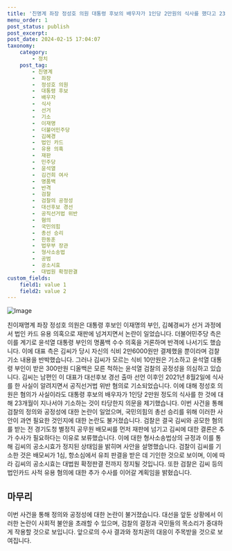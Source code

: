 ```yaml
---
title: '친명계 좌장 정성호 의원 대통령 후보의 배우자가 1인당 2만원의 식사를 했다고 23개월 후에 기소하는 것이 정상적인가'
menu_order: 1
post_status: publish
post_excerpt: 
post_date: 2024-02-15 17:04:07
taxonomy:
    category:
        - 정치
    post_tag:
        - 친명계
        -  좌장
        -  정성호 의원
        -  대통령 후보
        -  배우자
        -  식사
        -  선거
        -  기소
        -  이재명
        -  더불어민주당
        -  김혜경
        -  법인 카드
        -  유용 의혹
        -  재판
        -  민주당
        -  윤석열
        -  김건희 여사
        -  명품백
        -  반격
        -  검찰
        -  검찰의 공정성
        -  대선후보 경선
        -  공직선거법 위반
        -  혐의
        -  국민의힘
        -  총선 승리
        -  한동훈
        -  법무부 장관
        -  형사소송법
        -  공범
        -  공소시효
        -  대법원 확정판결
custom_fields:
    field1: value 1
    field2: value 2
---
```


![Image](https://imgnews.pstatic.net/image/022/2024/02/15/20240215500208_20240215004402052.jpg?type=w647)

친이재명계 좌장 정성호 의원은 대통령 후보인 이재명의 부인, 김혜경씨가 선거 과정에서 법인 카드 유용 의혹으로 재판에 넘겨지면서 논란이 일었습니다. 더불어민주당 측은 이를 계기로 윤석열 대통령 부인의 명품백 수수 의혹을 거론하며 반격에 나서기도 했습니다. 
이에 대표 측은 김씨가 당시 자신의 식비 2만6000원만 결제했을 뿐이라며 검찰 기소 내용을 반박했습니다. 그러나 김씨가 모르는 식비 10만원은 기소하고 윤석열 대통령 부인이 받은 300만원 디올백은 모른 척하는 윤석열 검찰의 공정성을 의심하고 있습니다.
김씨는 남편인 이 대표가 대선후보 경선 출마 선언 이후인 2021년 8월2일에 식사를 한 사실이 알려지면서 공직선거법 위반 혐의로 기소되었습니다. 이에 대해 정성호 의원은 혐의가 사실이라도 대통령 후보의 배우자가 1인당 2만원 정도의 식사를 한 것에 대해 23개월이 지나서야 기소하는 것이 타당한지 의문을 제기했습니다.
이번 사건을 통해 검찰의 정의와 공정성에 대한 논란이 일었으며, 국민의힘의 총선 승리를 위해 이러한 사안이 과연 필요한 것인지에 대한 논란도 불거졌습니다. 검찰은 결국 김씨와 공모한 혐의를 받는 전 경기도청 별정직 공무원 배모씨를 먼저 재판에 넘기고 김씨에 대한 결론은 추가 수사가 필요하다는 이유로 보류했습니다.
이에 대한 형사소송법상의 규정과 이를 통해 김씨의 공소시효가 정지된 상태임을 밝히며 사안을 설명했습니다. 검찰이 김씨를 기소한 것은 배모씨가 1심, 항소심에서 유죄 판결을 받은 데 기인한 것으로 보이며, 이에 따라 김씨의 공소시효는 대법원 확정판결 전까지 정지될 것입니다. 또한 검찰은 김씨 등의 법인카드 사적 유용 혐의에 대한 추가 수사를 이어갈 계획임을 밝혔습니다.
## 마무리
이번 사건을 통해 정의와 공정성에 대한 논란이 불거졌습니다. 대선을 앞둔 상황에서 이러한 논란이 사회적 불안을 초래할 수 있으며, 검찰의 결정과 국민들의 목소리가 중대하게 작용할 것으로 보입니다. 앞으로의 수사 결과와 정치권의 대응이 주목받을 것으로 보여집니다.
